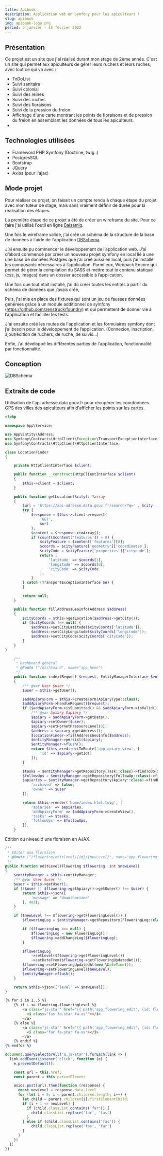 ```yaml
---
title: Apibook 
description: Application web en Symfony pour les apiculteurs !
slug: apibook 
img: apibook-logo.png 
period: 5 janvier - 18 février 2022 
---
```


## Présentation

Ce projet est un site que j'ai réalisé durant mon stage de 2ème année. C'est un site qui permet aux apiculteurs de gérer
leurs ruchers et leurs ruches, avec tout ce qui va avec :

- ToDoList
- Suivi sanitaire
- Suivi colonial 
- Suivi des reines
- Suivi des ruches
- Suivi des floraisons
- Suivi de la pression du frelon
- Affichage d'une carte montrant les points de floraisons et de pression du frelon en assemblant les données de tous les
  apiculteurs.
- 
## Technologies utilisées

- Frameword PHP Symfony (Doctrine, twig..)
- PostgresSQL
- Bootstrap
- JQuery
- Axios (pour l'ajax)

## Mode projet

Pour réaliser ce projet, on faisait un compte rendu à chaque étape du projet
avec mon tuteur de stage, mais sans vraiment définir de durée pour la réalisation
des étapes.

La première étape de ce projet a été de créer un wireframe du site. Pour ce faire j'ai utilisé l'outil en
ligne [Balsamiq](https://balsamiq.com/wireframes/).

Une fois le wireframe validé, j'ai créé un schéma de la structure de la base de données à l'aide de
l'application [DBSchema](https://dbschema.com/index_fr.html).

J’ai ensuite pu commencer le développement de l’application web. J’ai d’abord commencé par créer un nouveau projet symfony en local lié à une une base de données Postgres que j’ai créé aussi en local, puis j’ai installé les composants nécessaires à l’application. Parmi eux, Webpack Encore qui permet de gérer la compilation du SASS et mettre tout le contenu statique (css, js, images) dans un dossier accessible à l’application.

Une fois que tout était installé, j’ai dû créer toutes les entités à partir du schéma de données que j’avais créé,

Puis, j'ai mis en place des fixtures qui sont un jeu de fausses données générées grâce à un module additionnel de symfony (https://github.com/zenstruck/foundry) et qui permettent de donner vie à l’application et faciliter les tests.

J'ai ensuite créé les routes de l'application et les formulaires symfony dont j’ai besoin pour le développement de l’application. (Connexion, inscription, ajout/édition de ruchers, de ruche, de suivis…)

Enfin, j'ai développé les différentes parties de l'application, fonctionnalité par fonctionnalité.

## Conception

![DBSchema](/images/apibook/dbschema.png)

## Extraits de code

Utilisation de l'api adresse.data.gouv.fr pour récupérer les coordonnées GPS des villes des apiculteurs afin d'afficher
les points sur les cartes.
```php
<?php

namespace App\Service;

use App\Entity\Address;
use Symfony\Contracts\HttpClient\Exception\TransportExceptionInterface;
use Symfony\Contracts\HttpClient\HttpClientInterface;

class LocationFinder
{

    private HttpClientInterface $client;

    public function __construct(HttpClientInterface $client)
    {
        $this->client = $client;
    }

    public function getLocation($city): ?array
    {
        $url = 'https://api-adresse.data.gouv.fr/search/?q=' . $city . '&type=municipality&autocomplete=0';
        try {
            $response = $this->client->request(
                'GET',
                $url
            );
            $content = $response->toArray();
            if (count($content['features']) > 0) {
                $cityFeature = $content['features'][0];
                $coords = $cityFeature['geometry']['coordinates'];
                $cityCode = $cityFeature['properties']['citycode'];
                return [
                    'latitude' => $coords[1],
                    'longitude' => $coords[0],
                    'cityCode' => $cityCode
                ];
            }
        } catch (TransportExceptionInterface $e) {
        }

        return null;
    }

    public function fillAddressGeoInfo(Address $address)
    {
        $cityCoords = $this->getLocation($address->getCity());
        if ($cityCoords !== null) {
            $address->setCityLatitude($cityCoords['latitude']);
            $address->setCityLongitude($cityCoords['longitude']);
            $address->setCityCode($cityCoords['cityCode']);
        }
    }
}
```

```php
    /**
     * Dashboard général
     * @Route ("/dashboard", name="app_home")
     */
    public function index(Request $request, EntityManagerInterface $entityManager, LocationFinder $locationFinder): Response
    {
        /** @var User $user */
        $user = $this->getUser();

        $addApiaryForm = $this->createForm(ApiaryType::class);
        $addApiaryForm->handleRequest($request);
        if ($addApiaryForm->isSubmitted() && $addApiaryForm->isValid()) {
            /** @var Apiary $apiary */
            $apiary = $addApiaryForm->getData();
            $apiary->setOwner($user);
            $apiary->setHornetPressureLevel(0);
            $address = $apiary->getAddress();
            $locationFinder->fillAddressGeoInfo($address);
            $entityManager->persist($apiary);
            $entityManager->flush();
            return $this->redirectToRoute('app_apiary_view', [
                'id' => $apiary->getId()
            ]);
        }

        $tasks = $entityManager->getRepository(Task::class)->findToDo($user);
        $followUps = $entityManager->getRepository(FollowUp::class)->findByUser($user);
        $apiaries = $entityManager->getRepository(Apiary::class)->findBy([
            'archived' => false,
            'owner' => $user
        ]);

        return $this->render('home/index.html.twig', [
            'apiaries' => $apiaries,
            'addApiaryForm' => $addApiaryForm->createView(),
            'tasks' => $tasks,
            'followUps' => $followUps,
        ]);
    }
```

Edition du niveau d'une floraison en AJAX.

```php
/**
 * Editer une floraison
 * @Route ("/flowering/editlevel/{id}/{newLevel}", name="app_flowering_edit")
 */
public function editLevel(Flowering $flowering, int $newLevel)
{
    $entityManager = $this->entityManager;
    /** @var User $user */
    $user = $this->getUser();
    if (!$user || $flowering->getApiary()->getOwner() !== $user) {
        return $this->json([
            'message' => 'Unauthorized'
        ], 403);
    }

    if ($newLevel !== $flowering->getFloweringLevel()) {
        $floweringLog = $entityManager->getRepository(FloweringLog::class)->findByDate(new \DateTime('NOW'), $flowering);

        if ($floweringLog === null) {
            $floweringLog = new FloweringLog();
            $flowering->addChangeLog($floweringLog);
        }

        $floweringLog
            ->setLevel($flowering->getFloweringLevel())
            ->setDateFrom($flowering->getFloweringUpdatedAt());
        $flowering->setFloweringUpdatedAt(new \DateTime());
        $flowering->setFloweringLevel($newLevel);
        $entityManager->flush();
    }

    return $this->json(['level' => $newLevel]);
}
```

````html
{% for i in 1..5 %}
    {% if i <= flowering.floweringLevel %}
        <a class="js-star" href="{{ path('app_flowering_edit', {id: flowering.id, newLevel: i }) }}">
          <i class="fas fa-star fa-xs""></i>
        </a>
    {% else %}
        <a class="js-star" href="{{ path('app_flowering_edit', {id: flowering.id, newLevel: i }) }}">
          <i class="far fa-star fa-xs"></i>
        </a>
    {% endif %}
{% endfor %}
````

```javascript
document.querySelectorAll('a.js-star').forEach(link => {
  link.addEventListener('click', function (e) {
    e.preventDefault();

    const url = this.href;
    const parent = this.parentElement

    axios.post(url).then(function (response) {
      const newLevel = response.data.level
      for (let i = 0; i < parent.children.length; i++) {
        let child = parent.children[i].firstElementChild;
        if (i + 1 <= newLevel) {
          if (child.classList.contains('far')) {
            child.classList.replace('far', 'fas')
          }
        } else if (child.classList.contains('fas')) {
            child.classList.replace('fas', 'far')
        }
      }
    })
  })
})
```
